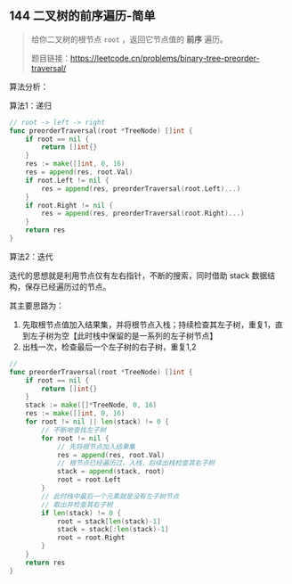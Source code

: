 ## 144 二叉树的前序遍历-简单

> 给你二叉树的根节点 `root` ，返回它节点值的 **前序** 遍历。
>
> 题目链接：https://leetcode.cn/problems/binary-tree-preorder-traversal/



算法分析：

算法1：递归

```go
// root -> left -> right
func preorderTraversal(root *TreeNode) []int {
    if root == nil {
        return []int{}
    }
    res := make([]int, 0, 16)
    res = append(res, root.Val)
    if root.Left != nil {
        res = append(res, preorderTraversal(root.Left)...)
    }
    if root.Right != nil {
        res = append(res, preorderTraversal(root.Right)...)
    }
    return res
}
```



算法2：迭代

迭代的思想就是利用节点仅有左右指针，不断的搜索，同时借助 stack 数据结构，保存已经遍历过的节点。

其主要思路为：

1. 先取根节点值加入结果集，并将根节点入栈；持续检查其左子树，重复1，直到左子树为空【此时栈中保留的是一系列的左子树节点】
2. 出栈一次，检查最后一个左子树的右子树，重复1,2

```go
// 
func preorderTraversal(root *TreeNode) []int {
    if root == nil {
        return []int{}
    }
    stack := make([]*TreeNode, 0, 16)
    res := make([]int, 0, 16)
    for root != nil || len(stack) != 0 {
        // 不断地查找左子树
        for root != nil {
            // 先将根节点加入结果集
            res = append(res, root.Val)
            // 根节点已经遍历过，入栈，后续出栈检查其右子树
            stack = append(stack, root)
            root = root.Left
        }
        // 此时栈中最后一个元素就是没有左子树节点
        // 取出并检查其右子树
        if len(stack) != 0 {
            root = stack[len(stack)-1]
            stack = stack[:len(stack)-1]
            root = root.Right
        }
    }
    return res
}
```

